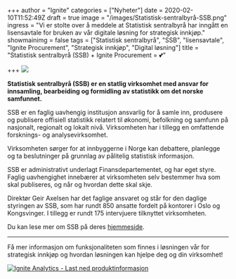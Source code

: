 +++
author = "Ignite"
categories = ["Nyheter"]
date = 2020-02-10T11:52:49Z
draft = true
image = "/images/Statistisk-sentralbyrå-SSB.png"
ingress = "Vi er stolte over å meddele at Statistisk sentralbyrå har inngått en lisensavtale for bruken av vår digitale løsning for strategisk innkjøp."
showmainimg = false
tags = ["Statistisk sentralbyrå", "SSB", "lisensavtale", "Ignite Procurement", "Strategisk innkjøp", "Digital løsning"]
title = "Statistisk sentralbyrå (SSB) + Ignite Procurement = 💕"

+++
![](/images/Statistisk-sentralbyrå-SSB.png)

**Statistisk sentralbyrå (SSB) er en statlig virksomhet med ansvar for innsamling, bearbeiding og formidling av statistikk om det norske samfunnet.** 

SSB er en faglig uavhengig institusjon ansvarlig for å samle inn, produsere og publisere offisiell statistikk relatert til økonomi, befolkning og samfunn på nasjonalt, regionalt og lokalt nivå. Virksomheten har i tillegg en omfattende forsknings- og analysevirksomhet. 

Virksomheten sørger for at innbyggerne i Norge kan debattere, planlegge og ta beslutninger på grunnlag av pålitelig statistisk informasjon. 

SSB er administrativt underlagt Finansdepartementet, og har eget styre. Faglig uavhengighet innebærer at virksomheten selv bestemmer hva som skal publiseres, og når og hvordan dette skal skje.

Direktør Geir Axelsen har det faglige ansvaret og står for den daglige styringen av SSB, som har rundt 850 ansatte fordelt på kontorer i Oslo og Kongsvinger. I tillegg er rundt 175 intervjuere tilknyttet virksomheten.

Du kan lese mer om SSB på deres [hjemmeside](https://www.ssb.no/ "Statistisk sentralbyrå (SSB)").

***

Få mer informasjon om funksjonaliteten som finnes i løsningen vår for strategisk innkjøp og hvordan løsningen kan hjelpe deg og din virksomhet!

[![](https://www.ignite.no/images/Last%20ned%20produktinfo%20-%201200%20x100.png "Ignite Analytics - Last ned produktinformasjon")](https://www.ignite.no/ignite-analytics/produktinformasjon/ "Ignite Analytics - Last ned produktinformasjon")